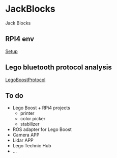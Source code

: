 # JackBlocks
Jack Blocks 

## RPI4 env

[Setup](https://github.com/TianJunjie/JackBlocks/blob/master/RPI4Setup.md)

## Lego bluetooth protocol analysis

[LegoBoostProtocol](https://github.com/TianJunjie/LegoBoostProtocol)

## To do

- Lego Boost + RPi4 projects
   - printer
   - color picker
   - stabilizer
- ROS adapter for Lego Boost
- Camera APP
- Lidar APP
- Lego Technic Hub
- ...
